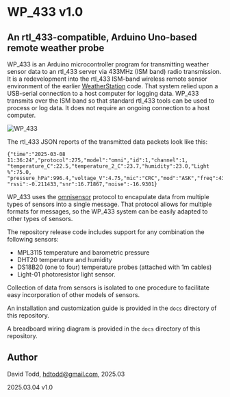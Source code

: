 # WP_433 v1.0
## An rtl_433-compatible, Arduino Uno-based remote weather probe

WP_433 is an Arduino microcontroller program for transmitting weather sensor data to an rtl_433 server via 433MHz (ISM band) radio transmission.  It is a redevelopment into the rtl_433 ISM-band wireless remote sensor environment of the earlier [WeatherStation](https://github.com/hdtodd/WeatherStation) code.  That system relied upon a USB-serial connection to a host computer for logging data.  WP_433 transmits over the ISM band so that standard rtl_433 tools can be used to process or log data.  It does not require an ongoing connection to a host computer.

![WP_433](https://github.com/user-attachments/assets/543b5e53-7f6d-4d51-9d03-e541546d2cf7)


The rtl_433 JSON reports of the transmitted data packets look like this:
```
{"time":"2025-03-08 11:36:24","protocol":275,"model":"omni","id":1,"channel":1,
"temperature_C":22.5,"temperature_2_C":23.7,"humidity":23.0,"Light %":75.0,
"pressure_hPa":996.4,"voltage_V":4.75,"mic":"CRC","mod":"ASK","freq":433.95155,
"rssi":-0.211433,"snr":16.71867,"noise":-16.9301}
```

WP_433 uses the [omnisensor](https://github.com/hdtodd/omnisensor_433) protocol to encapulate data from multiple types of sensors into a single message.  That protocol allows for multiple formats for messages, so the WP_433 system can be easily adapted to other types of sensors.

The repository release code includes support for any combination the following sensors:

*  MPL3115 temperature and barometric pressure
*  DHT20 temperature and humidity
*  DS18B20 (one to four) temperature probes (attached with 1m cables)
*  Light-01 photoresistor light sensor.

Collection of data from sensors is isolated to one procedure to facilitate easy incorporation of other models of sensors.

An installation and customization guide is provided in the `docs` directory of this repository.

A breadboard wiring diagram is provided in the `docs` directory of this repository.

## Author
David Todd, hdtodd@gmail.com, 2025.03

2025.03.04  v1.0
